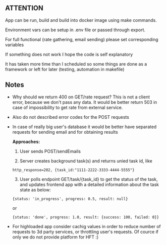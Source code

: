## ATTENTION
 App can be run, build and build into docker image using make  commands.
 
 Environment vars can be setup in .env file or passed through export. 
 
 For full functional (rate gathering, email sending) please set corresponding variables
 
 If something does not work I hope the code is self explanatory
 
 It has taken more time than I scheduled so some things are done as a framework or left for later (testing, automation in makefile)

## Notes

- Why should we return 400 on GET/rate request? This is not a client error, because we don't pass any data. 
  It would be better return 503 in case of impossibility to get rate from external service.

- Also do not described error codes for the POST requests

- In case of really big user's database it would be better have separated requests for sending email and for obtaining results

  **Approaches:**

   1. User sends POST/sendEmails

   2. Server creates background task(s) and returns unied task id, like 

   ``` 
   http_response=202, {task_id:"1111-2222-3333-4444-5555"}
   ```

   3. User polls endpoint GET/task/{task_id} to get the status of the task, and updates frontend app with a detailed information about the task state as below:

    ```
    {status: 'in_progress', progress: 0.5, result: null} 
    ```
    or  
    
    ```
    {status: 'done', progress: 1.0, result: {success: 100, failed: 0}}
    ```

- For highloaded app consider cachig values in order to reduce number of requests to 3d party services, or throttling user's requests. Of cource if only we do not provide platform for HFT :)
